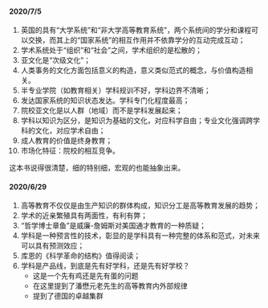 #### 2020/7/5
1. 英国的具有“大学系统”和“非大学高等教育系统”，两个系统间的学分和课程可以交换，而其上的“国家系统”的相互作用并不依靠学分的互动完成互动；
2. 学术系统处于“组织”和“社会”之间，学术组织的是松散的；
3. 亚文化是“次级文化”；
4. 人类事务的文化方面包括意义的构造，意义类似范式的概念，与价值构造相关。
5. 半专业学院（如教育相关）学科规训不好，学科边界不清晰；
6. 发达国家系统的知识状态发达。学科专门化程度最高；
7. 院校亚文化是以人群（地域）而不是学科发展起来；
8. 学科以知识为区分，是知识为基础的文化，对应科学自由；专业文化强调跨学科的文化，对应学术自由；
9. 成人教育的价值是终身教育；
10. 市场化特征：院校的相互竞争。

这本书说得很清楚，细的特别细，宏观的也能抽象出来。

#### 2020/6/29
1. 高等教育不仅仅是由生产知识的群体构成，知识分工是高等教育发展的趋势；
2. 学术的近亲繁殖具有两面性，有利有弊；
3. “哲学博士章鱼”是威廉-詹姆斯对美国通才教育的一种质疑；
4. 学科是一种预言性的技术，彰显的是学科具有一种完整的体系和范式，对未来可以具有预测效应；
5. 库恩的《科学革命的结构》值得阅读；
6. 学科是产品线，到底是先有好学科，还是先有好学校？
	- 这是一个先有鸡还是先有蛋的问题
	- 在这里提到了潘懋元老先生的高等教育内外部规律
	- 提到了德国的卓越集群
